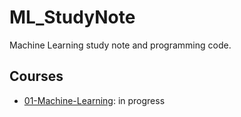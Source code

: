# ML_StudyNote
Machine Learning study note and programming code.


## Courses
* [01-Machine-Learning](https://www.coursera.org/learn/machine-learning/home/welcome): in progress